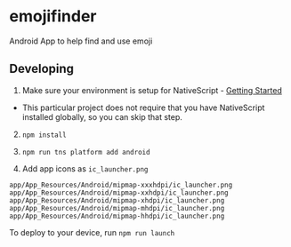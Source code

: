 # emojifinder
Android App to help find and use emoji

## Developing

1. Make sure your environment is setup for NativeScript - [Getting Started](http://docs.nativescript.org/start/getting-started)
 - This particular project does not require that you have NativeScript installed globally, so you can skip that step.

2. `npm install`

3. `npm run tns platform add android`

4. Add app icons as `ic_launcher.png`
```
app/App_Resources/Android/mipmap-xxxhdpi/ic_launcher.png
app/App_Resources/Android/mipmap-xxhdpi/ic_launcher.png
app/App_Resources/Android/mipmap-xhdpi/ic_launcher.png
app/App_Resources/Android/mipmap-mhdpi/ic_launcher.png
app/App_Resources/Android/mipmap-hhdpi/ic_launcher.png
```

To deploy to your device, run `npm run launch`
